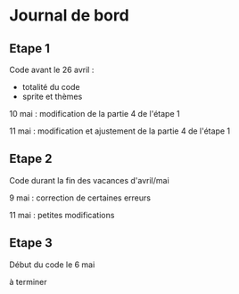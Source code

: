 # Journal de bord

## Etape 1 

Code 
avant le 26 avril :
* totalité du code
* sprite et thèmes 

10 mai : modification de la partie 4 de l'étape 1 

11 mai : modification et ajustement de la partie 4 de l'étape 1


## Etape 2
Code durant la fin des vacances d'avril/mai

9 mai : correction de certaines erreurs

11 mai : petites modifications 


## Etape 3 

Début du code le 6 mai

à terminer